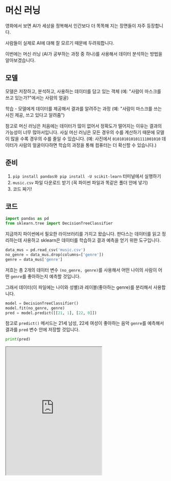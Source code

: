 # 머신 러닝

영화에서 보면 AI가 세상을 정복해서 인간보다 더 똑똑해 지는 장면들이 자주 등장합니다.

사람들이 실제로 AI에 대해 잘 모르기 때문에 두려워합니다.

이번에는 머신 러닝 (AI가 공부하는 과정 중 하나)를 사용해서 데이터 분석하는 방법을 알아보겠습니다.

## 모델

모델은 저장하고, 분석하고, 사용하는 데이터를 담고 있는 객체 (예: "사람이 마스크를 쓰고 있는가?"에서는 사람의 얼굴)

학습 - 모델에게 데이터를 제공해서 결과를 알려주는 과정 (예: "사람이 마스크를 쓰는 사진 제공, 쓰고 있다고 알려줌")

참고로 머신 러닝은 처음에는 데이터가 많이 없어서 정확도가 떨어지는 이유는 결과의 가능성이 너무 많아서입니다. 사실 머신 러닝은 모든 경우의 수를 계산하기 때문에 모델이 많을 수록 경우의 수를 줄일 수 있습니다. (예: 사진에서 `010101010101111001010` 데이터가 사람의 얼굴이다하면 학습의 과정을 통해 컴퓨터는 더 확신할 수 있습니다.)

## 준비

1. `pip install pandas와 pip install -U scikit-learn` 터미널에서 실행하기
2. `music.csv` 파일 다운로드 받기 (꼭 파이썬 파일과 똑같은 폴더 안에 넣기)
3. 코드 짜기!

## 코드

```py
import pandas as pd
from sklearn.tree import DecisionTreeClassifier
```

지금까지 파이썬에서 필요한 라이브러리를 가지고 왔습니다. 판다스는 데이터를 읽고 정리하는데 사용하고 sklearn은 데이터를 학습하고 결과 예측을 얻기 위한 도구입니다.

```py
data_mus = pd.read_csv('music.csv')
no_genre = data_mus.drop(columns=['genre'])
genre = data_mus['genre']
```

저흐는 총 2개의 데이터 변수 `(no_genre, genre)`를 사용해서 어떤 나이의 사람이 어떤 `genre`를 좋아하는지 예측할 것입니다.

그래서 데이터(이 파일에는 나이와 성별)과 레이블(좋아하는 genre)를 분리해서 사용합니다.

```py
model = DecisionTreeClassifier()
model.fit(no_genre, genre)
pred = model.predict([[21, 1], [22, 0]])
```

참고로 `predict()` 메서드는 21세 남성, 22세 여성이 좋아하는 음악 `genre`를 예측해서 결과를 `pred` 변수 안에 저장할 것입니다.

```py
print(pred)
```

<iframe
  loading="lazy"
  title="Python IDLE Trinket"
  src="https://trinket.io/embed/python3/02de47df74"
  height="400"
/>

## 추가로 정확도 측정하기

```py
from sklearn.model_selection import train_test_split
from sklearn.metrics import accuracy_score
X_train, X_test, y_train, y_test = train_test_split(no_genre, genre, test_size=0.2)
```

참고로 `test_size`는 가지고 있는 데이터 (`music.csv`) 파일 중 얼마나 많은 데이터를 사용할 것인가를 물어봅니다. 저희는 20%를 사용합니다.

```py
model.fit(X_train, y_train)
pred = model.predict(X_test)
print(accuracy_score(y_test, pred))
```

<iframe
  loading="lazy"
  title="Python IDLE Trinket"
  src="https://trinket.io/embed/python3/282aeb7817"
  height="400"
/>

:::note 참고로 실행하면 정확도가 항상 달라지는 것을 확인할 수 있습니다.

참고로 정확도를 높이기 위해서는 `test_size`를 낮추어야 합니다.

그 이유는 `test_size`를 낮추면 남은 데이터를 사용하여 학습하기 때문입니다. :::
